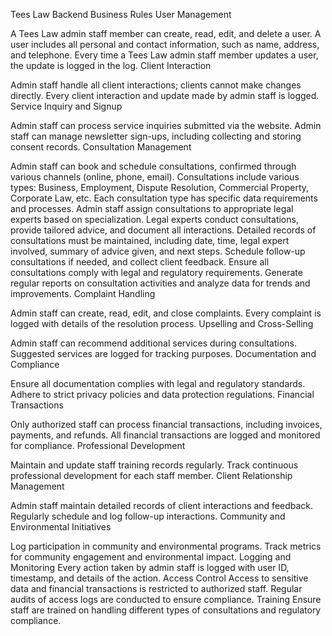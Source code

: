 Tees Law Backend Business Rules
User Management

A Tees Law admin staff member can create, read, edit, and delete a user.
A user includes all personal and contact information, such as name, address, and telephone.
Every time a Tees Law admin staff member updates a user, the update is logged in the log.
Client Interaction

Admin staff handle all client interactions; clients cannot make changes directly.
Every client interaction and update made by admin staff is logged.
Service Inquiry and Signup

Admin staff can process service inquiries submitted via the website.
Admin staff can manage newsletter sign-ups, including collecting and storing consent records.
Consultation Management

Admin staff can book and schedule consultations, confirmed through various channels (online, phone, email).
Consultations include various types: Business, Employment, Dispute Resolution, Commercial Property, Corporate Law, etc.
Each consultation type has specific data requirements and processes.
Admin staff assign consultations to appropriate legal experts based on specialization.
Legal experts conduct consultations, provide tailored advice, and document all interactions.
Detailed records of consultations must be maintained, including date, time, legal expert involved, summary of advice given, and next steps.
Schedule follow-up consultations if needed, and collect client feedback.
Ensure all consultations comply with legal and regulatory requirements.
Generate regular reports on consultation activities and analyze data for trends and improvements.
Complaint Handling

Admin staff can create, read, edit, and close complaints.
Every complaint is logged with details of the resolution process.
Upselling and Cross-Selling

Admin staff can recommend additional services during consultations.
Suggested services are logged for tracking purposes.
Documentation and Compliance

Ensure all documentation complies with legal and regulatory standards.
Adhere to strict privacy policies and data protection regulations.
Financial Transactions

Only authorized staff can process financial transactions, including invoices, payments, and refunds.
All financial transactions are logged and monitored for compliance.
Professional Development

Maintain and update staff training records regularly.
Track continuous professional development for each staff member.
Client Relationship Management

Admin staff maintain detailed records of client interactions and feedback.
Regularly schedule and log follow-up interactions.
Community and Environmental Initiatives

Log participation in community and environmental programs.
Track metrics for community engagement and environmental impact.
Logging and Monitoring
Every action taken by admin staff is logged with user ID, timestamp, and details of the action.
Access Control
Access to sensitive data and financial transactions is restricted to authorized staff.
Regular audits of access logs are conducted to ensure compliance.
Training
Ensure staff are trained on handling different types of consultations and regulatory compliance.